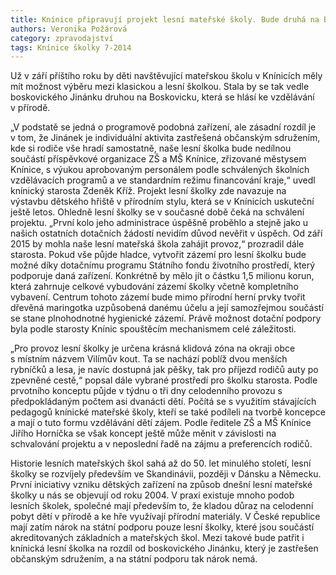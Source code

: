 ```yaml
---
title: Knínice připravují projekt lesní mateřské školy. Bude druhá na Boskovicku
authors: Veronika Požárová
category: zpravodajství
tags: Knínice školky 7-2014
---
```


Už v září příštího roku by děti navštěvující mateřskou školu v Knínicích měly mít možnost výběru mezi klasickou a lesní školkou. Stala by se tak vedle boskovického Jinánku druhou na Boskovicku, která se hlásí ke vzdělávání v přírodě.

„V podstatě se jedná o programově podobná zařízení, ale zásadní rozdíl je v tom, že Jinánek je individuální aktivita zastřešená občanským sdružením, kde si rodiče vše hradí samostatně, naše lesní školka bude nedílnou součástí příspěvkové organizace ZŠ a MŠ Knínice, zřizované městysem Knínice, s výukou aprobovaným personálem podle schválených školních vzdělávacích programů a ve standardním režimu financování kraje,“ uvedl knínický starosta Zdeněk Kříž. Projekt lesní školky zde navazuje na výstavbu dětského hřiště v přírodním stylu, která se v Knínicích uskuteční ještě letos. Ohledně lesní školky se v současné době čeká na schválení projektu. „První kolo jeho administrace úspěšně proběhlo a stejně jako u našich ostatních dotačních žádostí nevidím důvod nevěřit v úspěch. Od září 2015 by mohla naše lesní mateřská škola zahájit provoz,“ prozradil dále starosta. Pokud vše půjde hladce, vytvořit zázemí pro lesní školku bude možné díky dotačnímu programu Státního fondu životního prostředí, který podporuje daná zařízení. Konkrétně by mělo jít o částku 1,5 milionu korun, která zahrnuje celkové vybudování zázemí školky včetně kompletního vybavení. Centrum tohoto zázemí bude mimo přírodní herní prvky tvořit dřevěná maringotka uzpůsobená danému účelu a její samozřejmou součástí se stane plnohodnotné hygienické zázemí. Právě možnost dotační podpory byla podle starosty Knínic spouštěcím mechanismem celé záležitosti.

„Pro provoz lesní školky je určena krásná klidová zóna na okraji obce s místním názvem Vilímův kout. Ta se nachází poblíž dvou menších rybníčků a lesa, je navíc dostupná jak pěšky, tak pro příjezd rodičů auty po zpevněné cestě,“ popsal dále vybrané prostředí pro školku starosta. Podle prvotního konceptu půjde v týdnu o tři dny celodenního provozu s předpokládaným počtem asi dvanácti dětí. Počítá se s využitím stávajících pedagogů knínické mateřské školy, kteří se také podíleli na tvorbě koncepce a mají o tuto formu vzdělávání dětí zájem. Podle ředitele ZŠ a MŠ Knínice Jiřího Horníčka se však koncept ještě může měnit v závislosti na schvalování projektu a v neposlední řadě na zájmu a preferencích rodičů.

Historie lesních mateřských škol sahá až do 50. let minulého století, lesní školky se rozvíjely především ve Skandinávii, později v Dánsku a Německu. První iniciativy vzniku dětských zařízení na způsob dnešní lesní mateřské školky u nás se objevují od roku 2004. V praxi existuje mnoho podob lesních školek, společné mají především to, že kladou důraz na celodenní pobyt dětí v přírodě a ke hře využívají přírodní materiály. V České republice mají zatím nárok na státní podporu pouze lesní školky, které jsou součástí akreditovaných základních a mateřských škol. Mezi takové bude patřit i knínická lesní školka na rozdíl od boskovického Jinánku, který je zastřešen občanským sdružením, a na státní podporu tak nárok nemá.